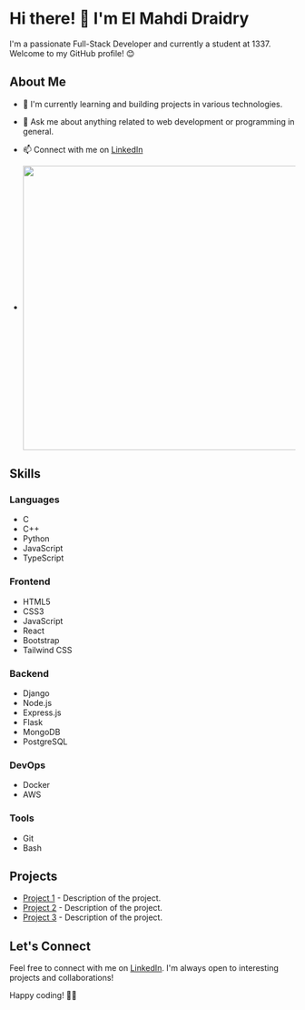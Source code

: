 # Hi there! 👋 I'm El Mahdi Draidry

I'm a passionate Full-Stack Developer and currently a student at 1337. Welcome to my GitHub profile! 😊

## About Me

- 🌱 I'm currently learning and building projects in various technologies.
- 💬 Ask me about anything related to web development or programming in general.
- 📫 Connect with me on [LinkedIn](https://linkedin.com/in/www.linkedin.com/in/mahdi-draidrya)

-   <img align ="center" src="https://badge.mediaplus.ma/greenbinary/edraidry" width="500" >
## Skills

### Languages

- C
- C++
- Python
- JavaScript
- TypeScript

### Frontend

- HTML5
- CSS3
- JavaScript
- React
- Bootstrap
- Tailwind CSS

### Backend

- Django
- Node.js
- Express.js
- Flask
- MongoDB
- PostgreSQL

### DevOps

- Docker
- AWS

### Tools

- Git
- Bash

## Projects

- [Project 1](#) - Description of the project.
- [Project 2](#) - Description of the project.
- [Project 3](#) - Description of the project.

## Let's Connect

Feel free to connect with me on [LinkedIn](https://linkedin.com/in/www.linkedin.com/in/mahdi-draidrya). I'm always open to interesting projects and collaborations!

Happy coding! 👨‍💻
